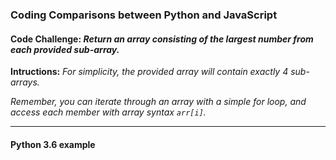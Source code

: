 ### Coding Comparisons between Python and JavaScript

#### Code Challenge: *Return an array consisting of the largest number from each provided sub-array.*

**Intructions:** *For simplicity, the provided array will contain exactly 4 sub-arrays.*

*Remember, you can iterate through an array with a simple for loop, and access each member with array syntax ```arr[i]```.*


<hr>

#### Python 3.6 example

